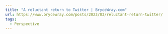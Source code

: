 ```yaml
---
title: "A reluctant return to Twitter | BryceWray.com"
url: https://www.brycewray.com/posts/2023/03/reluctant-return-twitter/
tags:
  - Perspective
---
```

